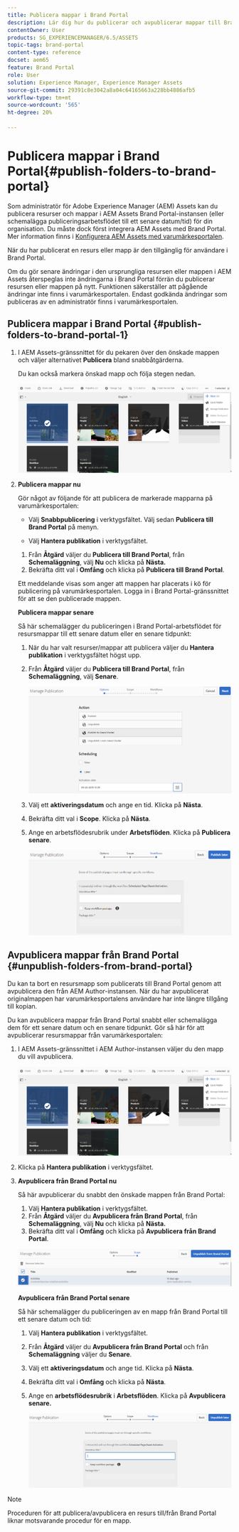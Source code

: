 ```yaml
---
title: Publicera mappar i Brand Portal
description: Lär dig hur du publicerar och avpublicerar mappar till Brand Portal.
contentOwner: User
products: SG_EXPERIENCEMANAGER/6.5/ASSETS
topic-tags: brand-portal
content-type: reference
docset: aem65
feature: Brand Portal
role: User
solution: Experience Manager, Experience Manager Assets
source-git-commit: 29391c8e3042a8a04c64165663a228bb4886afb5
workflow-type: tm+mt
source-wordcount: '565'
ht-degree: 20%

---
```


# Publicera mappar i Brand Portal{#publish-folders-to-brand-portal}

Som administratör för Adobe Experience Manager (AEM) Assets kan du publicera resurser och mappar i AEM Assets Brand Portal-instansen (eller schemalägga publiceringsarbetsflödet till ett senare datum/tid) för din organisation. Du måste dock först integrera AEM Assets med Brand Portal. Mer information finns i [Konfigurera AEM Assets med varumärkesportalen](/help/assets/configure-aem-assets-with-brand-portal.md).

När du har publicerat en resurs eller mapp är den tillgänglig för användare i Brand Portal.

Om du gör senare ändringar i den ursprungliga resursen eller mappen i AEM Assets återspeglas inte ändringarna i Brand Portal förrän du publicerar resursen eller mappen på nytt. Funktionen säkerställer att pågående ändringar inte finns i varumärkesportalen. Endast godkända ändringar som publiceras av en administratör finns i varumärkesportalen.

## Publicera mappar i Brand Portal {#publish-folders-to-brand-portal-1}

1. I AEM Assets-gränssnittet för du pekaren över den önskade mappen och väljer alternativet **Publicera** bland snabbåtgärderna.

   Du kan också markera önskad mapp och följa stegen nedan.

   ![publish2bp](assets/publish2bp.png)

1. **Publicera mappar nu**

   Gör något av följande för att publicera de markerade mapparna på varumärkesportalen:

   * Välj **Snabbpublicering** i verktygsfältet. Välj sedan **Publicera till Brand Portal** på menyn.

   * Välj **Hantera publikation** i verktygsfältet.

   1. Från **Åtgärd** väljer du **Publicera till Brand Portal**, från **Schemaläggning**, välj **Nu** och klicka på **Nästa.**
   1. Bekräfta ditt val i **Omfång** och klicka på **Publicera till Brand Portal**.

   Ett meddelande visas som anger att mappen har placerats i kö för publicering på varumärkesportalen. Logga in i Brand Portal-gränssnittet för att se den publicerade mappen.

   **Publicera mappar senare**

   Så här schemalägger du publiceringen i Brand Portal-arbetsflödet för resursmappar till ett senare datum eller en senare tidpunkt:

   1. När du har valt resurser/mappar att publicera väljer du **Hantera publikation** i verktygsfältet högst upp.
   1. Från **Åtgärd** väljer du **Publicera till Brand Portal**, från **Schemaläggning**, välj **Senare**.

      ![publishlaterbp](assets/publishlaterbp.png)

   1. Välj ett **aktiveringsdatum** och ange en tid. Klicka på **Nästa**.
   1. Bekräfta ditt val i **Scope**. Klicka på **Nästa**.
   1. Ange en arbetsflödesrubrik under **Arbetsflöden**. Klicka på **Publicera senare**.

      ![manageschedulepub](assets/manageschedulepub.png)

## Avpublicera mappar från Brand Portal {#unpublish-folders-from-brand-portal}

Du kan ta bort en resursmapp som publicerats till Brand Portal genom att avpublicera den från AEM Author-instansen. När du har avpublicerat originalmappen har varumärkesportalens användare har inte längre tillgång till kopian.

Du kan avpublicera mappar från Brand Portal snabbt eller schemalägga dem för ett senare datum och en senare tidpunkt. Gör så här för att avpublicerar resursmappar från varumärkesportalen:

1. I AEM Assets-gränssnittet i AEM Author-instansen väljer du den mapp du vill avpublicera.

   ![publish2bp-1](assets/publish2bp.png)

1. Klicka på **Hantera publikation** i verktygsfältet.

1. **Avpublicera från Brand Portal nu**

   Så här avpublicerar du snabbt den önskade mappen från Brand Portal:

   1. Välj **Hantera publikation** i verktygsfältet.
   1. Från **Åtgärd** väljer du **Avpublicera från Brand Portal**, från **Schemaläggning**, välj **Nu** och klicka på **Nästa.**
   1. Bekräfta ditt val i **Omfång** och klicka på **Avpublicera från Brand Portal**.

   ![confirm-unpublish](assets/confirm-unpublish.png)

   **Avpublicera från Brand Portal senare**

   Så här schemalägger du publiceringen av en mapp från Brand Portal till ett senare datum och tid:

   1. Välj **Hantera publikation** i verktygsfältet.
   1. Från **Åtgärd** väljer du **Avpublicera från Brand Portal** och från **Schemaläggning** väljer du **Senare**.
   1. Välj ett **aktiveringsdatum** och ange tid. Klicka på **Nästa**.
   1. Bekräfta ditt val i **Omfång** och klicka på **Nästa**.
   1. Ange en **arbetsflödesrubrik** i **Arbetsflöden**. Klicka på **Avpublicera senare.**

      ![unpublishworkflows](assets/unpublishworkflows.png)

>[!NOTE]
>
>Proceduren för att publicera/avpublicera en resurs till/från Brand Portal liknar motsvarande procedur för en mapp.
